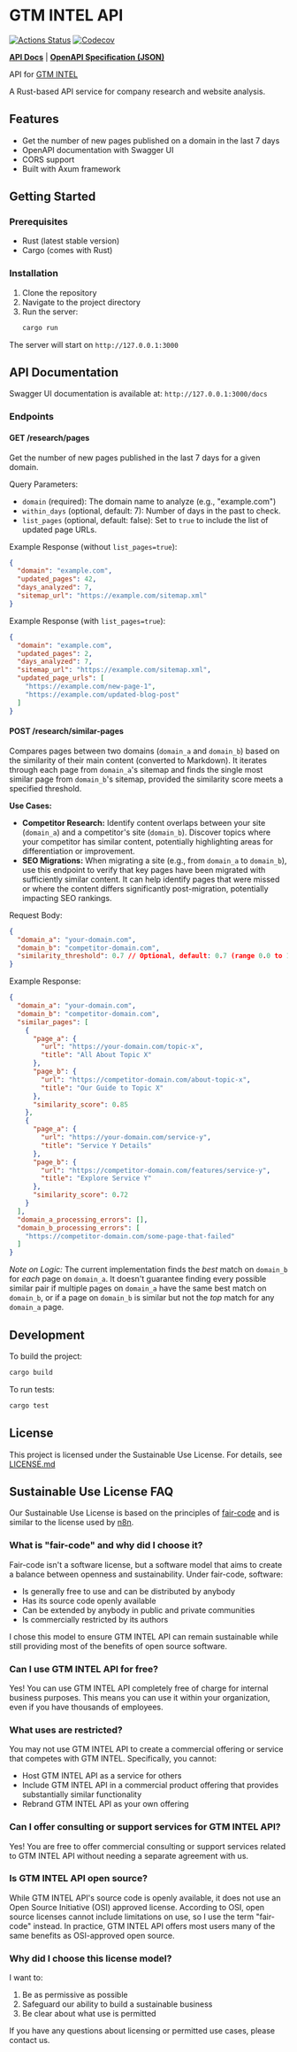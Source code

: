 # GTM INTEL API
[![Actions Status](https://github.com/dunctk/gtmintel/workflows/Rust_Tests/badge.svg)](https://github.com/dunctk/gtmintel/actions)
 [![Codecov](https://codecov.io/gh/dunctk/gtmintel//branch/main/graph/badge.svg)](https://codecov.io/gh/dunctk/gtmintel)


[**API Docs**](https://api.gtmintel.com/docs/) | [**OpenAPI Specification (JSON)**](https://api.gtmintel.com/api-doc/openapi.json)

API for [GTM INTEL](https://gtmintel.com)

A Rust-based API service for company research and website analysis.

## Features

- Get the number of new pages published on a domain in the last 7 days
- OpenAPI documentation with Swagger UI
- CORS support
- Built with Axum framework

## Getting Started

### Prerequisites

- Rust (latest stable version)
- Cargo (comes with Rust)

### Installation

1. Clone the repository
2. Navigate to the project directory
3. Run the server:
   ```bash
   cargo run
   ```

The server will start on `http://127.0.0.1:3000`

## API Documentation

Swagger UI documentation is available at: `http://127.0.0.1:3000/docs`

### Endpoints

#### GET /research/pages

Get the number of new pages published in the last 7 days for a given domain.

Query Parameters:
- `domain` (required): The domain name to analyze (e.g., "example.com")
- `within_days` (optional, default: 7): Number of days in the past to check.
- `list_pages` (optional, default: false): Set to `true` to include the list of updated page URLs.

Example Response (without `list_pages=true`):
```json
{
  "domain": "example.com",
  "updated_pages": 42,
  "days_analyzed": 7,
  "sitemap_url": "https://example.com/sitemap.xml"
}
```

Example Response (with `list_pages=true`):
```json
{
  "domain": "example.com",
  "updated_pages": 2,
  "days_analyzed": 7,
  "sitemap_url": "https://example.com/sitemap.xml",
  "updated_page_urls": [
    "https://example.com/new-page-1",
    "https://example.com/updated-blog-post"
  ]
}
```

#### POST /research/similar-pages

Compares pages between two domains (`domain_a` and `domain_b`) based on the similarity of their main content (converted to Markdown). It iterates through each page from `domain_a`'s sitemap and finds the single most similar page from `domain_b`'s sitemap, provided the similarity score meets a specified threshold.

**Use Cases:**

*   **Competitor Research:** Identify content overlaps between your site (`domain_a`) and a competitor's site (`domain_b`). Discover topics where your competitor has similar content, potentially highlighting areas for differentiation or improvement.
*   **SEO Migrations:** When migrating a site (e.g., from `domain_a` to `domain_b`), use this endpoint to verify that key pages have been migrated with sufficiently similar content. It can help identify pages that were missed or where the content differs significantly post-migration, potentially impacting SEO rankings.

Request Body:
```json
{
  "domain_a": "your-domain.com",
  "domain_b": "competitor-domain.com",
  "similarity_threshold": 0.7 // Optional, default: 0.7 (range 0.0 to 1.0)
}
```

Example Response:
```json
{
  "domain_a": "your-domain.com",
  "domain_b": "competitor-domain.com",
  "similar_pages": [
    {
      "page_a": {
        "url": "https://your-domain.com/topic-x",
        "title": "All About Topic X"
      },
      "page_b": {
        "url": "https://competitor-domain.com/about-topic-x",
        "title": "Our Guide to Topic X"
      },
      "similarity_score": 0.85
    },
    {
      "page_a": {
        "url": "https://your-domain.com/service-y",
        "title": "Service Y Details"
      },
      "page_b": {
        "url": "https://competitor-domain.com/features/service-y",
        "title": "Explore Service Y"
      },
      "similarity_score": 0.72
    }
  ],
  "domain_a_processing_errors": [],
  "domain_b_processing_errors": [
    "https://competitor-domain.com/some-page-that-failed"
  ]
}
```

*Note on Logic:* The current implementation finds the *best* match on `domain_b` for *each* page on `domain_a`. It doesn't guarantee finding every possible similar pair if multiple pages on `domain_a` have the same best match on `domain_b`, or if a page on `domain_b` is similar but not the *top* match for any `domain_a` page.

## Development

To build the project:
```bash
cargo build
```

To run tests:
```bash
cargo test
```

## License

This project is licensed under the Sustainable Use License. For details, see [LICENSE.md](LICENSE.md)

## Sustainable Use License FAQ

Our Sustainable Use License is based on the principles of [fair-code](https://faircode.io/) and is similar to the license used by [n8n](https://docs.n8n.io/sustainable-use-license/).

### What is "fair-code" and why did I choose it?

Fair-code isn't a software license, but a software model that aims to create a balance between openness and sustainability. Under fair-code, software:

- Is generally free to use and can be distributed by anybody
- Has its source code openly available
- Can be extended by anybody in public and private communities
- Is commercially restricted by its authors

I chose this model to ensure GTM INTEL API can remain sustainable while still providing most of the benefits of open source software.

### Can I use GTM INTEL API for free?

Yes! You can use GTM INTEL API completely free of charge for internal business purposes. This means you can use it within your organization, even if you have thousands of employees.

### What uses are restricted?

You may not use GTM INTEL API to create a commercial offering or service that competes with GTM INTEL. Specifically, you cannot:

- Host GTM INTEL API as a service for others
- Include GTM INTEL API in a commercial product offering that provides substantially similar functionality
- Rebrand GTM INTEL API as your own offering

### Can I offer consulting or support services for GTM INTEL API?

Yes! You are free to offer commercial consulting or support services related to GTM INTEL API without needing a separate agreement with us.

### Is GTM INTEL API open source?

While GTM INTEL API's source code is openly available, it does not use an Open Source Initiative (OSI) approved license. According to OSI, open source licenses cannot include limitations on use, so I use the term "fair-code" instead. In practice, GTM INTEL API offers most users many of the same benefits as OSI-approved open source.

### Why did I choose this license model?

I want to:
1. Be as permissive as possible
2. Safeguard our ability to build a sustainable business
3. Be clear about what use is permitted

If you have any questions about licensing or permitted use cases, please contact us. 